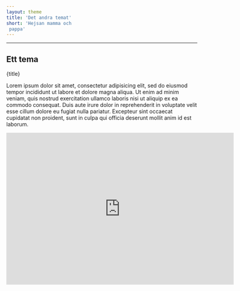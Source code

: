 ```yaml
---
layout: theme
title: 'Det andra temat'
short: 'Hejsan mamma och
 pappa'
---
```


---

## Ett tema

{title}

Lorem ipsum dolor sit amet, consectetur adipisicing elit, sed do eiusmod tempor incididunt ut labore et dolore magna aliqua. Ut enim ad minim veniam, quis nostrud exercitation ullamco laboris nisi ut aliquip ex ea commodo consequat. Duis aute irure dolor in reprehenderit in voluptate velit esse cillum dolore eu fugiat nulla pariatur. Excepteur sint occaecat cupidatat non proident, sunt in culpa qui officia deserunt mollit anim id est laborum.


<iframe src="http://www.youtube.com/embed/8ItNE_DX6Cc?showinfo=0&iv_load_policy=3&controls=0" frameborder="0" allowfullscreen width="600px" height="400px"></iframe>





[testlink]: http://www.google.com/ "Optional Title"

